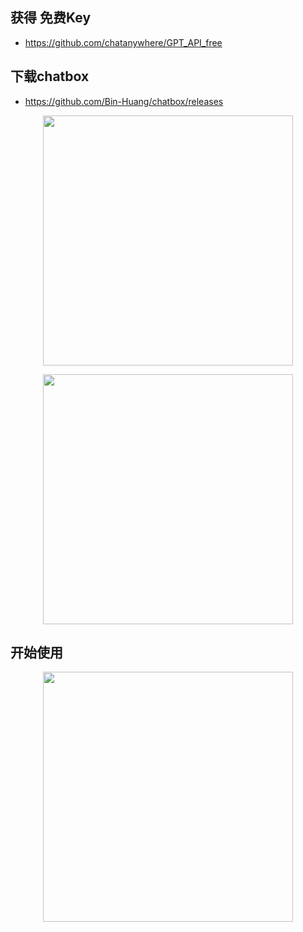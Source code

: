## 获得 免费Key

- https://github.com/chatanywhere/GPT_API_free

## 下载chatbox

- https://github.com/Bin-Huang/chatbox/releases

<p align="center"><img src="https://cdn.jsdelivr.net/gh/zb9678/img@main/up1/01.04:09:40:53.png" style="width:400px;"></p>

<p align="center"><img src="https://cdn.jsdelivr.net/gh/zb9678/img@main/up1/01.04:09:41:53.png" style="width:400px;"></p>

## 开始使用

<p align="center"><img src="https://cdn.jsdelivr.net/gh/zb9678/img@main/up1/01.04:09:42:55.png" style="width:400px;"></p>